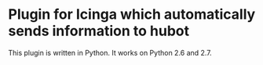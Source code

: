 # Plugin for Icinga which automatically sends information to hubot

This plugin is written in Python. It works on Python 2.6 and 2.7.
